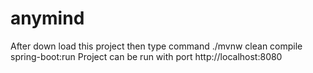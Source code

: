 # anymind
After down load this project then type command 
  ./mvnw clean compile spring-boot:run
Project can be run with port http://localhost:8080
